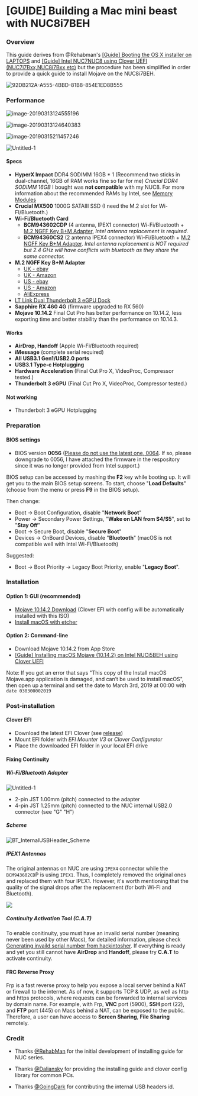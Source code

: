 # [GUIDE] Building a Mac mini beast with NUC8i7BEH
### Overview

This guide derives from @Rehabman's [[Guide] Booting the OS X installer on LAPTOPS](https://www.tonymacx86.com/threads/guide-booting-the-os-x-installer-on-laptops-with-clover.148093/) and [[Guide] Intel NUC7NUC8 using Clover UEFI (NUC7i7Bxx,NUC8i7Bxx,etc)](https://www.tonymacx86.com/threads/guide-intel-nuc7-nuc8-using-clover-uefi-nuc7i7bxx-nuc8i7bxx-etc.261711/) but the procedure has been simplified in order to provide a quick guide to install Mojave on the NUC8i7BEH. 

![92DB212A-A555-4BBD-81B8-854E1ED8B555](https://i.imgur.com/QnDA298.jpg)

### Performance

![image-20190313124555196](https://i.imgur.com/UJxsDaw.png)

![image-20190313124640383](https://i.imgur.com/0VkvCy7.png)

![image-20190315211457246](https://i.imgur.com/mfY5yko.png)

![Untitled-1](https://i.imgur.com/m4vil9s.jpg)



#### Specs

* **HyperX Impact** DDR4 SODIMM 16GB * 1 (Recommend two sticks in dual-channel, 16GB of RAM works fine so far for me)  *Crucial DDR4 SODIMM 16GB* I bought was **not compatible** with my NUC8. For more information about the recommended RAMs by Intel, see [Memory Modules](http://compatibleproducts.intel.com/ProductDetails/ExportPeripheralInfo?moduleName=Intel%C2%AE%20NUC&productType=Kits&productName=Intel%C2%AE%20NUC%20Kit%20NUC8i7BEH) 
* **Crucial MX500** 1000G SATAIII SSD (I need the M.2 slot for Wi-FI/Bluetooth.)
* **Wi-Fi/Bluetooth Card** 
  * **BCM943602CDP** (4 antenna, IPEX1 connector) Wi-Fi/Bluetooth + [M.2 NGFF Key B+M Adapter](https://nl.aliexpress.com/item/32947752122.html), *Intel antenna replacement is required.* 
  * **BCM94360CS2** (2 antenna IPEX4 connector) Wi-Fi/Bluetooth + [M.2 NGFF Key B+M Adapter](https://nl.aliexpress.com/item/32947752122.html). *Intel antenna replacement is NOT required but  2.4 GHz  will have conflicts with bluetooth as they share the same connector.* 
* **M.2 NGFF Key B+M Adapter**
  - [UK - ebay](https://www.ebay.co.uk./itm/Wireless-Card-Module-to-M-2-NGFF-Key-B-M-Adapter-12-6-Pin-for-Mac-OS-BCM94360CD-/223199026408) 
  - [UK - Amazon](https://www.amazon.co.uk/BGNing-BCM94360CD-BCM94360CS2-BCM943224PCIEBT2-Bluetooth/dp/B07MC73DZQ)
  - [US - ebay](https://www.ebay.com/itm/Wireless-Card-Module-to-M-2-NGFF-Key-B-M-Adapter-12-6-Pin-for-Mac-OS-BCM94360CD-/223199026408)
  - [US - Amazon](https://www.amazon.com/BCM94360CD-BCM94360CS2-BCM943224PCIEBT2-Bluetooth-Adapter/dp/B07JF3FBZ8)
  - [AliExpress](https://www.aliexpress.com/item/32949204386.html)
* [LT Link Dual Thunderbolt 3 eGPU Dock](https://item.taobao.com/item.htm?spm=a1z09.2.0.0.3c192e8dU8dSse&id=565055158328&_u=gbd9jfbd9ba)
* **Sapphire RX 460 4G** (firmware upgraded to RX 560)
* **Mojave 10.14.2** Final Cut Pro has better performance on 10.14.2, less exporting time and better stability than the performance on 10.14.3.



#### Works

* **AirDrop, Handoff** (Apple Wi-Fi/Bluetooth required)
* **iMessage** (complete serial required) 
* **All USB3.1 Gen1/USB2.0 ports**
* **USB3.1 Type-c Hotplugging**
* **Hardware Acceleration** (Final Cut Pro X, VideoProc, Compressor tested.)
* **Thunderbolt 3 eGPU** (Final Cut Pro X, VideoProc, Compressor tested.)



#### Not working

* Thunderbolt 3 eGPU Hotplugging 



### Preparation 

#### BIOS settings

* BIOS version **0056** (<u>Please do not use the latest one, 0064</u>. If so, please downgrade to 0056, I have attached the firmware in the respository since it was no longer provided from Intel support.) 

BIOS setup can be accessed by mashing the **F2** key while booting up. It will get you to the main BIOS setup screens. To start, choose "**Load Defaults**"  (choose from the menu or press **F9** in the BIOS setup).

Then change:

- Boot -> Boot Configuration, disable "**Network Boot**"
- Power -> Secondary Power Settings, "**Wake on LAN from S4/S5**", set to "**Stay Off**"
- Boot -> Secure Boot, disable "**Secure Boot**" 
- Devices -> OnBoard Devices, disable "**Bluetooth**" (macOS is not compatible well with Intel Wi-Fi/Bluetooth)

Suggested:

- Boot -> Boot Priority -> Legacy Boot Priority, enable "**Legacy Boot**".



### Installation

#### Option 1: GUI (recommended)

* [Mojave 10.14.2 Download](https://blog.daliansky.net/macOS-Mojave-10.14.2-18C54-official-version-with-Clover-4792-original-image.html) (Clover EFI with config will be automatically installed with this ISO)
* [Install macOS with etcher](https://blog.daliansky.net/MacOS-installation-tutorial-XiaoMi-Pro-installation-process-records.html)

#### Option 2: Command-line

* Download Mojave 10.14.2 from App Store
* [[Guide] Installing macOS Mojave (10.14.2) on Intel NUCi5BEH using Clover UEFI](https://www.tonymacx86.com/threads/guide-installing-macos-mojave-10-14-2-on-intel-nuci5beh-using-clover-uefi.268502/)

Note: If you get an error that says "This copy of the Install macOS Mojave.app application is damaged, and can’t be used to install macOS", then open up a terminal and set the date to March 3rd, 2019 at 00:00 with `date 030300002019`

### Post-installation

#### Clover EFI 

* Download the latest EFI Clover (see [release](https://github.com/sarkrui/NUC8i7BEH-Hackintosh-Build/releases))
* Mount EFI folder with *EFI Mounter V3* or *Clover Configurator*
* Place the downloaded EFI folder in your local EFI drive

#### Fixing Continuity 

##### Wi-Fi/Bluetooth Adapter

![Untitled-1](https://i.imgur.com/YxZvkLv.jpg)

- 2-pin JST 1.00mm (pitch) connected to the adapter 
- 4-pin JST 1.25mm (pitch) connected to the NUC internal USB2.0 connector (see "G" "H")

##### Scheme 

![BT_InternalUSBHeader_Scheme](https://i.imgur.com/nqRlweB.png)

##### IPEX1 Antennas

The original antennas on NUC are using `IPEX4` connector while the `BCM943602CD`P is using `IPEX1`. Thus, I completely removed the original ones and replaced them with four IPEX1. However, it's worth mentioning that the quality of the signal drops after the replacement (for both Wi-Fi and Bluetooth). 

![](https://i.imgur.com/fcDCRIV.jpg)

##### Continuity Activation Tool (C.A.T)

To enable conitinuity, you must have an invaild serial number (meaning never been used by other Macs), for detailed information, please check [Generating invaild serial number from hackintosher](https://hackintosher.com/guides/quick-fixes-facetime-icloud-imessage-hackintosh-not-working/). If everything is ready and yet you still cannot have **AirDrop** and **Handoff**, please try **C.A.T** to activate continuity. 

#### FRC Reverse Proxy

Frp is a fast reverse proxy to help you expose a local server behind a NAT or firewall to the internet. As of now, it supports TCP & UDP, as well as http and https protocols, where requests can be forwarded to internal services by domain name. For example, with Frp, **VNC** port (5900), **SSH** port (22), and **FTP** port (445) on Macs behind a NAT, can be exposed to the public. Therefore, a user can have access to **Screen Sharing**, **File Sharing** remotely.

### Credit 

* Thanks [@RehabMan](https://www.tonymacx86.com/members/rehabman.429483/) for the initial development of installing guide for NUC series. 

* Thanks [@Daliansky](https://blog.daliansky.net) for providing the installing guide and clover config library for common PCs.
* Thanks [@GoingDark](https://www.tonymacx86.com/members/2192833/) for contributing the internal USB headers id.
